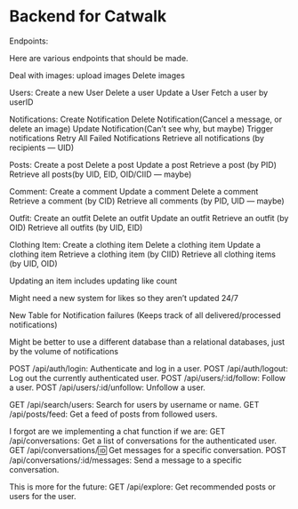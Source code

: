 # Backend for Catwalk
Endpoints:

Here are various endpoints that should be made.

Deal with images:
upload images
Delete images

Users:
Create a new User
Delete a user
Update a User
Fetch a user by userID

Notifications:
Create Notification
Delete Notification(Cancel a message, or delete an image)
Update Notification(Can’t see why, but maybe)
Trigger notifications
Retry All Failed Notifications
Retrieve all notifications (by recipients — UID)

Posts:
Create a post
Delete a post
Update a post
Retrieve a post (by PID)
Retrieve all posts(by UID, EID, OID/CIID — maybe)

Comment:
Create a comment
Update a comment
Delete a comment
Retrieve a comment (by CID)
Retrieve all comments (by PID, UID — maybe)

Outfit:
Create an outfit
Delete an outfit
Update an outfit
Retrieve an outfit (by OID)
Retrieve all outfits (by UID, EID)

Clothing Item:
Create a clothing item
Delete a clothing item
Update a clothing item
Retrieve a clothing item (by CIID)
Retrieve all clothing items (by UID, OID)

Updating an item includes updating like count

Might need a new system for likes so they aren’t updated 24/7

New Table for Notification failures (Keeps track of all delivered/processed notifications)

Might be better to use a different database than a relational databases, just by the volume of notifications

POST /api/auth/login: Authenticate and log in a user.
POST /api/auth/logout: Log out the currently authenticated user.
POST /api/users/:id/follow: Follow a user.
POST /api/users/:id/unfollow: Unfollow a user.

GET /api/search/users: Search for users by username or name.
GET /api/posts/feed: Get a feed of posts from followed users.

I forgot are we implementing a chat function if we are:
GET /api/conversations: Get a list of conversations for the authenticated user.
GET /api/conversations/:id: Get messages for a specific conversation.
POST /api/conversations/:id/messages: Send a message to a specific conversation.
         
This is more for the future:
GET /api/explore: Get recommended posts or users for the user.

